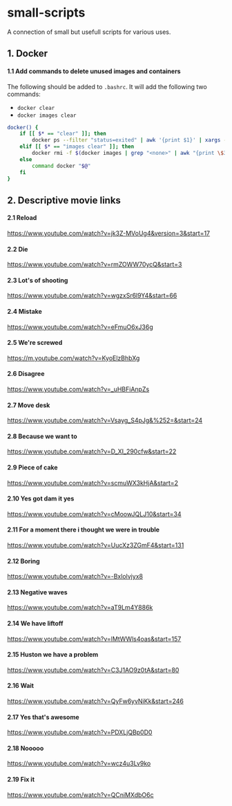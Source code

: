# small-scripts
A connection of small but usefull scripts for various uses.

## 1. Docker

#### 1.1 Add commands to delete unused images and containers

The following should be added to `.bashrc`. It will add the following two commands:
* `docker clear`
* `docker images clear`

```bash
docker() {
    if [[ $* == "clear" ]]; then
        docker ps --filter "status=exited" | awk '{print $1}' | xargs --no-run-if-empty docker rm
    elif [[ $* == "images clear" ]]; then
        docker rmi -f $(docker images | grep "<none>" | awk "{print \$3}")
    else
        command docker "$@"
    fi
}
```

## 2. Descriptive movie links

#### 2.1 Reload
https://www.youtube.com/watch?v=jk3Z-MVoUg4&version=3&start=17

#### 2.2 Die
https://www.youtube.com/watch?v=rmZOWW70ycQ&start=3

#### 2.3 Lot's of shooting
https://www.youtube.com/watch?v=wgzxSr6l9Y4&start=66

#### 2.4 Mistake
https://www.youtube.com/watch?v=eFmuO6xJ36g

#### 2.5 We're screwed
https://m.youtube.com/watch?v=KyoElzBhbXg

#### 2.6 Disagree
https://www.youtube.com/watch?v=_uHBFiAnpZs

#### 2.7 Move desk
https://www.youtube.com/watch?v=Vsayg_S4pJg&%252=&start=24

#### 2.8 Because we want to
https://www.youtube.com/watch?v=D_XI_290cfw&start=22

#### 2.9 Piece of cake
https://www.youtube.com/watch?v=scmuWX3kHjA&start=2

#### 2.10 Yes got dam it yes
https://www.youtube.com/watch?v=cMoowJQLJ10&start=34

#### 2.11 For a moment there i thought we were in trouble
https://www.youtube.com/watch?v=UucXz3ZGmF4&start=131

#### 2.12 Boring
https://www.youtube.com/watch?v=-Bxlolvjyx8

#### 2.13 Negative waves
https://www.youtube.com/watch?v=aT9Lm4Y886k

#### 2.14 We have liftoff
https://www.youtube.com/watch?v=lMtWWls4oas&start=157

#### 2.15 Huston we have a problem
https://www.youtube.com/watch?v=C3J1AO9z0tA&start=80

#### 2.16 Wait
https://www.youtube.com/watch?v=QyFw6yvNiKk&start=246

#### 2.17 Yes that's awesome
https://www.youtube.com/watch?v=PDXLjQBp0D0

#### 2.18 Nooooo
https://www.youtube.com/watch?v=wcz4u3Lv9ko

#### 2.19 Fix it
https://www.youtube.com/watch?v=QCniMXdbO6c

